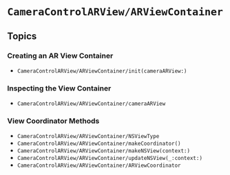 # ``CameraControlARView/ARViewContainer``

## Topics

### Creating an AR View Container

- ``CameraControlARView/ARViewContainer/init(cameraARView:)``

### Inspecting the View Container

- ``CameraControlARView/ARViewContainer/cameraARView``

### View Coordinator Methods

- ``CameraControlARView/ARViewContainer/NSViewType``
- ``CameraControlARView/ARViewContainer/makeCoordinator()``
- ``CameraControlARView/ARViewContainer/makeNSView(context:)``
- ``CameraControlARView/ARViewContainer/updateNSView(_:context:)``
- ``CameraControlARView/ARViewContainer/ARViewCoordinator``
